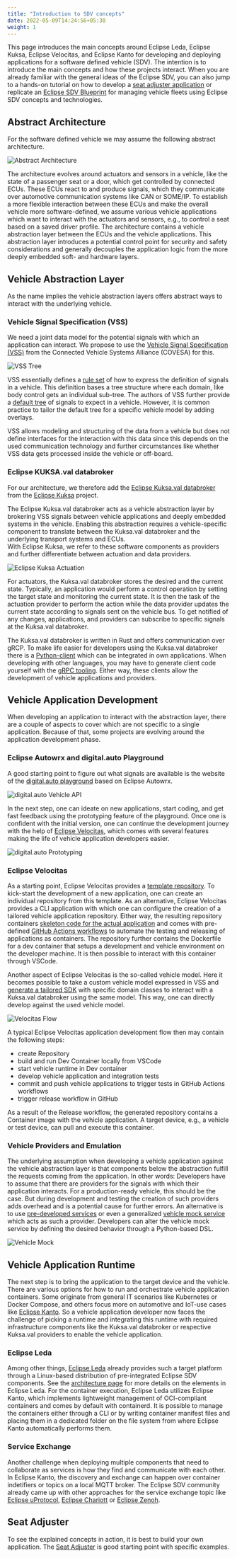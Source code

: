```yaml
---
title: "Introduction to SDV concepts"
date: 2022-05-09T14:24:56+05:30
weight: 1
---
```


This page introduces the main concepts around Eclipse Leda, Eclipse Kuksa, Eclipse Velocitas, and Eclipse Kanto for
developing and deploying applications for a software defined vehicle (SDV).
The intention is to introduce the main concepts and how these projects interact. When you are already familiar with the general ideas of the Eclipse SDV, 
you can also jump to a hands-on tutorial on how to develop a [seat adjuster application](../../app-deployment/seat-adjuster) or
replicate an [Eclipse SDV Blueprint](https://github.com/eclipse-sdv-blueprints/fleet-management) for managing vehicle fleets using Eclipse SDV concepts and technologies.

## Abstract Architecture

For the software defined vehicle we may assume the following abstract architecture.

![Abstract Architecture](abstract-architecture.png)

The architecture evolves around actuators and sensors in a vehicle, like the state of a passenger seat or a door, which get controlled by connected ECUs.
These ECUs react to and produce signals, which they communicate over automotive communication systems like CAN or SOME/IP.
To establish a more flexible interaction between these ECUs and make the overall vehicle more software-defined, we assume various vehicle applications which
want to interact with the actuators and sensors, e.g., to control a seat based on a saved driver profile.
The architecture contains a vehicle abstraction layer between the ECUs and the vehicle applications.
This abstraction layer introduces a potential control point for security and safety considerations and generally decouples the application logic
from the more deeply embedded soft- and hardware layers.

## Vehicle Abstraction Layer

As the name implies the vehicle abstraction layers offers abstract ways to interact with the underlying vehicle.

### Vehicle Signal Specification (VSS)

We need a joint data model for the potential signals with which an application can interact. We propose to use the
[Vehicle Signal Specification (VSS)](https://covesa.github.io/vehicle_signal_specification/introduction/overview/) from
the Connected Vehicle Systems Alliance (COVESA) for this.

![VSS Tree](vss-tree.png)

VSS essentially defines a [rule set](https://covesa.github.io/vehicle_signal_specification/rule_set/) of how to express the definition of signals in a vehicle.
This definition bases a tree structure where each domain, like body control gets an individual sub-tree.
The authors of VSS further provide a [default tree](https://github.com/COVESA/vehicle_signal_specification/tree/master/spec) of signals to expect in a vehicle.
However, it is common practice to tailor the default tree for a specific vehicle model by adding overlays.

VSS allows modeling and structuring of the data from a vehicle but does not define interfaces for the interaction with this data since this depends on the used
communication technology and further circumstances like whether VSS data gets processed inside the vehicle or off-board.

### Eclipse KUKSA.val databroker

For our architecture, we therefore add the [Eclipse Kuksa.val databroker](https://github.com/eclipse/kuksa.val/tree/master/kuksa_databroker)
from the [Eclipse Kuksa](https://eclipse-kuksa.github.io/kuksa-website/) project.

The Eclipse Kuksa.val databroker acts as a vehicle abstraction layer by brokering VSS signals between vehicle applications
and deeply embedded systems in the vehicle. Enabling this abstraction requires a vehicle-specific component to translate between the Kuksa.val databroker and
the underlying transport systems and ECUs.  
With Eclipse Kuksa, we refer to these software components as providers and further differentiate between actuation and data providers.

![Eclipse Kuksa Actuation](kuksa-actuation.png)

For actuators, the Kuksa.val databroker stores the desired and the current state. Typically, an application would perform a control operation by setting
the target state and monitoring the current state. It is then the task of the actuation provider to perform the action while the data provider updates
the current state according to signals sent on the vehicle bus.
To get notified of any changes, applications, and providers can subscribe to specific signals at the Kuksa.val databroker.

The Kuksa.val databroker is written in Rust and offers communication over gRCP. To make life easier for developers using the Kuksa.val databroker there is a
[Python-client](https://github.com/eclipse/kuksa.val/blob/master/kuksa-client/docs/main.md) which can be integrated in own applications.
When developing with other languages, you may have to generate client code yourself with the [gRPC tooling](https://grpc.io/docs/languages/).
Either way, these clients allow the development of vehicle applications and providers.

## Vehicle Application Development

When developing an application to interact with the abstraction layer, there are a couple of aspects to cover which are not specific to a single application.
Because of that, some projects are evolving around the application development phase.

### Eclipse Autowrx and digital.auto Playground

A good starting point to figure out what signals are available is the website of the [digital.auto playground](https://digitalauto.netlify.app) based on Eclipse Autowrx.

![digital.auto Vehicle API](digitalauto-vehicle-api.png)

In the next step, one can ideate on new applications, start coding, and get fast feedback using the prototyping feature of the playground.
Once one is confident with the initial version, one can continue the development journey with the help of [Eclipse Velocitas](https://eclipse.dev/velocitas/), 
which comes with several features making the life of vehicle application developers easier.

![digital.auto Prototyping](digitalauto-prototype.png)

### Eclipse Velocitas

As a starting point, Eclipse Velocitas provides a [template repository](https://github.com/eclipse-velocitas/vehicle-app-python-template).
To kick-start the development of a new application, one can create an individual repository from this template.
As an alternative, Eclipse Velocitas provides a CLI application with which one can configure the creation of a tailored vehicle application repository.
Either way, the resulting repository containers [skeleton code for the actual application](https://github.com/eclipse-velocitas/vehicle-app-python-template/blob/main/app/src/main.py)
and comes with pre-defined [GitHub Actions workflows](https://github.com/eclipse-velocitas/vehicle-app-python-template/tree/main/.github) to automate
the testing and releasing of applications as containers.
The repository further contains the Dockerfile for a dev container that setups a development and vehicle environment on the developer machine.
It is then possible to interact with this container through VSCode.

Another aspect of Eclipse Velocitas is the so-called vehicle model. Here it becomes possible to take a custom vehicle model expressed in
VSS and [generate a tailored SDK](https://github.com/eclipse-velocitas/vehicle-model-generator) with specific domain classes to interact
with a Kuksa.val databroker using the same model.
This way, one can directly develop against the used vehicle model.

![Velocitas Flow](velocitas-flow.png)

<!-- TODO make this text describing the picture -->
A typical Eclipse Velocitas application development flow then may contain the following steps:

* create Repository
* build and run Dev Container locally from VSCode
* start vehicle runtime in Dev container
* develop vehicle application and integration tests
* commit and push vehicle applications to trigger tests in GitHub Actions workflows
* trigger release workflow in GitHub

As a result of the Release workflow, the generated repository contains a Container image with the vehicle application.
A target device, e.g., a vehicle or test device, can pull and execute this container.

### Vehicle Providers and Emulation

The underlying assumption when developing a vehicle application against the vehicle abstraction layer is that components below the abstraction fulfill
the requests coming from the application. In other words: Developers have to assume that there are providers for the signals with which their application interacts.
For a production-ready vehicle, this should be the case. But during development and testing the creation of such providers adds overhead and
is a potential cause for further errors. An alternative is to use [pre-developed services](https://github.com/eclipse/kuksa.val.services) or
even a generalized [vehicle mock service](https://github.com/eclipse/kuksa.val.services/tree/main/mock_service) which acts as such a provider.
Developers can alter the vehicle mock service by defining the desired behavior through a Python-based DSL.

![Vehicle Mock](vehicle-mock.png)

## Vehicle Application Runtime

The next step is to bring the application to the target device and the vehicle. There are various options for how to run and orchestrate vehicle application containers.
Some originate from general IT scenarios like Kubernetes or Docker Compose, and others focus more on automotive and IoT-use cases like [Eclipse Kanto](https://eclipse.dev/kanto/).
So a vehicle application developer now faces the challenge of picking a runtime and integrating this runtime with required infrastructure components like
the Kuksa.val databroker or respective Kuksa.val providers to enable the vehicle application.

### Eclipse Leda

Among other things, [Eclipse Leda](https://eclipse-leda.github.io/leda/) already provides such a target platform through a Linux-based distribution of pre-integrated Eclipse SDV components.
See the [architecture page](../../about/architecture/) for more details on the elements in Eclipse Leda.
For the container execution, Eclipse Leda utilizes Eclipse Kanto, which implements lightweight management of OCI-compliant containers and comes by default with containerd.
It is possible to manage the containers either through a CLI or by writing container manifest files and placing them in a dedicated folder on the file system
from where Eclipse Kanto automatically performs them.

### Service Exchange

Another challenge when deploying multiple components that need to collaborate as services is how they find and communicate with each other.
In Eclipse Kanto, the discovery and exchange can happen over container indetifiers or topics on a local MQTT broker. 
The Eclipse SDV community already came up with other approaches for the service exchange topic like [Eclipse uProtocol](https://github.com/eclipse-uprotocol), 
[Eclipse Chariott](https://github.com/eclipse-chariott/chariott) or [Eclipse Zenoh](https://zenoh.io).

## Seat Adjuster

To see the explained concepts in action, it is best to build your own application. The [Seat Adjuster](../../app-deployment/seat-adjuster)
is good starting point with specific examples.
